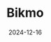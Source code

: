 ---  
layout: startup_page  
title: "Bikmo"  
id: "bikmo.com"  
permalink: "/bikmobikmo.com12162024/"  
website: "https://bikmo.com"  
funding_round: "Growth funding"  
funding_amount: "£4.75M"  
investors: "Puma Growth Partners"  
about: "Bikmo provides comprehensive insurance for bikes, gear, and cyclists. They operate across the UK, Ireland, Germany, and Austria, offering simpler and more accessible insurance for cyclists and bike businesses. The company has a remote team and is focused on expanding its services and partnerships."  
markets: "Insurance, Cycling, InsurTech, Sports"  
hq: "Chester, Cheshire, United Kingdom"  
founded_year: "2011"  
linkedin: "https://www.linkedin.com/company/bikmo"  
twitter: "https://twitter.com/ridebikmo"  
instagram: ""  
facebook: "https://www.facebook.com/ridebikmo"  
crunchbase: "https://www.crunchbase.com/organization/bikmo"  
pitchbook: ""  

date_display: "16-Dec-2024"  
date: "2024-12-16"

# SEO Optimization  
meta_title: "Bikmo - Growth funding Funding (£4.75M)"  
meta_description: "Bikmo, Bikmo provides comprehensive insurance for bikes, gear, and cyclists. They operate across the UK, Ireland, Germany, and Austria, offering simpler and ..."  
meta_keywords: "Bikmo, Insurance, Cycling, InsurTech, Sports, Growth funding funding"  
canonical_url: "https://startup.projectstartups.com/bikmobikmo.com12162024/"  
---